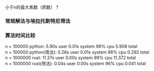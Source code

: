 小于n的最大素数（质数） ?

### 常规解法与埃拉托斯特尼筛法
### 算法时间比较
n = 100000  python:       5.90s user 0.01s system 99% cpu 5.908 total  
n = 100000  python(筛法): 0.28s user 0.01s system 98% cpu 0.292 total  
n = 1000000 rust:        11.37s user 0.00s system 99% cpu 11.372 total  
n = 1000000 rust(筛法):  0.04s user 0.00s system 96% cpu 0.041 total  
